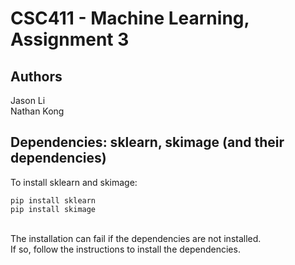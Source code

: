 # CSC411 - Machine Learning, Assignment 3

## Authors
Jason Li
<br>
Nathan Kong

## Dependencies: sklearn, skimage (and their dependencies)

To install sklearn and skimage:
<br>
~~~~
pip install sklearn 
pip install skimage
~~~~
<br>
The installation can fail if the dependencies are not installed.
<br>
If so, follow the instructions to install the dependencies.
